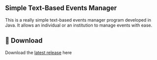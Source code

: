 ## Simple Text-Based Events Manager
This is a really simple text-based events manager program developed in Java. It allows an individual or an institution to manage events with ease.
## 💾 **Download**
Download the [latest release](https://github.com/moonlighthowling616/Simple-Text-Based-Events-Manager/releases/tag/v1.0-release) here
